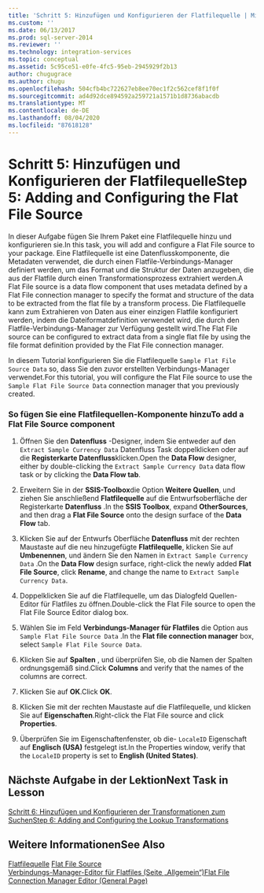 ```yaml
---
title: 'Schritt 5: Hinzufügen und Konfigurieren der Flatfilequelle | Microsoft-Dokumentation'
ms.custom: ''
ms.date: 06/13/2017
ms.prod: sql-server-2014
ms.reviewer: ''
ms.technology: integration-services
ms.topic: conceptual
ms.assetid: 5c95ce51-e0fe-4fc5-95eb-2945929f2b13
author: chugugrace
ms.author: chugu
ms.openlocfilehash: 504cfb4bc722627eb8ee70ec1f2c562cef8f1f0f
ms.sourcegitcommit: ad4d92dce894592a259721a1571b1d8736abacdb
ms.translationtype: MT
ms.contentlocale: de-DE
ms.lasthandoff: 08/04/2020
ms.locfileid: "87618128"
---
```

# <a name="step-5-adding-and-configuring-the-flat-file-source"></a><span data-ttu-id="2700c-102">Schritt 5: Hinzufügen und Konfigurieren der Flatfilequelle</span><span class="sxs-lookup"><span data-stu-id="2700c-102">Step 5: Adding and Configuring the Flat File Source</span></span>
  <span data-ttu-id="2700c-103">In dieser Aufgabe fügen Sie Ihrem Paket eine Flatfilequelle hinzu und konfigurieren sie.</span><span class="sxs-lookup"><span data-stu-id="2700c-103">In this task, you will add and configure a Flat File source to your package.</span></span> <span data-ttu-id="2700c-104">Eine Flatfilequelle ist eine Datenflusskomponente, die Metadaten verwendet, die durch einen Flatfile-Verbindungs-Manager definiert werden, um das Format und die Struktur der Daten anzugeben, die aus der Flatfile durch einen Transformationsprozess extrahiert werden.</span><span class="sxs-lookup"><span data-stu-id="2700c-104">A Flat File source is a data flow component that uses metadata defined by a Flat File connection manager to specify the format and structure of the data to be extracted from the flat file by a transform process.</span></span> <span data-ttu-id="2700c-105">Die Flatfilequelle kann zum Extrahieren von Daten aus einer einzigen Flatfile konfiguriert werden, indem die Dateiformatdefinition verwendet wird, die durch den Flatfile-Verbindungs-Manager zur Verfügung gestellt wird.</span><span class="sxs-lookup"><span data-stu-id="2700c-105">The Flat File source can be configured to extract data from a single flat file by using the file format definition provided by the Flat File connection manager.</span></span>  
  
 <span data-ttu-id="2700c-106">In diesem Tutorial konfigurieren Sie die Flatfilequelle `Sample Flat File Source Data` so, dass Sie den zuvor erstellten Verbindungs-Manager verwendet.</span><span class="sxs-lookup"><span data-stu-id="2700c-106">For this tutorial, you will configure the Flat File source to use the `Sample Flat File Source Data` connection manager that you previously created.</span></span>  
  
### <a name="to-add-a-flat-file-source-component"></a><span data-ttu-id="2700c-107">So fügen Sie eine Flatfilequellen-Komponente hinzu</span><span class="sxs-lookup"><span data-stu-id="2700c-107">To add a Flat File Source component</span></span>  
  
1.  <span data-ttu-id="2700c-108">Öffnen Sie den **Datenfluss** -Designer, indem Sie entweder auf den `Extract Sample Currency Data` Datenfluss Task doppelklicken oder auf die **Registerkarte Datenfluss**klicken.</span><span class="sxs-lookup"><span data-stu-id="2700c-108">Open the **Data Flow** designer, either by double-clicking the `Extract Sample Currency Data` data flow task or by clicking the **Data Flow tab**.</span></span>  
  
2.  <span data-ttu-id="2700c-109">Erweitern Sie in der **SSIS-Toolbox**die Option **Weitere Quellen**, und ziehen Sie anschließend **Flatfilequelle** auf die Entwurfsoberfläche der Registerkarte **Datenfluss** .</span><span class="sxs-lookup"><span data-stu-id="2700c-109">In the **SSIS Toolbox**, expand **OtherSources**, and then drag a **Flat File Source** onto the design surface of the **Data Flow** tab.</span></span>  
  
3.  <span data-ttu-id="2700c-110">Klicken Sie auf der Entwurfs Oberfläche **Datenfluss** mit der rechten Maustaste auf die neu hinzugefügte **Flatfilequelle**, klicken Sie auf **Umbenennen**, und ändern Sie den Namen in `Extract Sample Currency Data` .</span><span class="sxs-lookup"><span data-stu-id="2700c-110">On the **Data Flow** design surface, right-click the newly added **Flat File Source**, click **Rename**, and change the name to `Extract Sample Currency Data`.</span></span>  
  
4.  <span data-ttu-id="2700c-111">Doppelklicken Sie auf die Flatfilequelle, um das Dialogfeld Quellen-Editor für Flatfiles zu öffnen.</span><span class="sxs-lookup"><span data-stu-id="2700c-111">Double-click the Flat File source to open the Flat File Source Editor dialog box.</span></span>  
  
5.  <span data-ttu-id="2700c-112">Wählen Sie im Feld **Verbindungs-Manager für Flatfiles** die Option aus `Sample Flat File Source Data` .</span><span class="sxs-lookup"><span data-stu-id="2700c-112">In the **Flat file connection manager** box, select `Sample Flat File Source Data`.</span></span>  
  
6.  <span data-ttu-id="2700c-113">Klicken Sie auf **Spalten** , und überprüfen Sie, ob die Namen der Spalten ordnungsgemäß sind.</span><span class="sxs-lookup"><span data-stu-id="2700c-113">Click **Columns** and verify that the names of the columns are correct.</span></span>  
  
7.  <span data-ttu-id="2700c-114">Klicken Sie auf **OK**.</span><span class="sxs-lookup"><span data-stu-id="2700c-114">Click **OK**.</span></span>  
  
8.  <span data-ttu-id="2700c-115">Klicken Sie mit der rechten Maustaste auf die Flatfilequelle, und klicken Sie auf **Eigenschaften**.</span><span class="sxs-lookup"><span data-stu-id="2700c-115">Right-click the Flat File source and click **Properties**.</span></span>  
  
9. <span data-ttu-id="2700c-116">Überprüfen Sie im Eigenschaftenfenster, ob die- `LocaleID` Eigenschaft auf **Englisch (USA)** festgelegt ist.</span><span class="sxs-lookup"><span data-stu-id="2700c-116">In the Properties window, verify that the `LocaleID` property is set to **English (United States)**.</span></span>  
  
## <a name="next-task-in-lesson"></a><span data-ttu-id="2700c-117">Nächste Aufgabe in der Lektion</span><span class="sxs-lookup"><span data-stu-id="2700c-117">Next Task in Lesson</span></span>  
 [<span data-ttu-id="2700c-118">Schritt 6: Hinzufügen und Konfigurieren der Transformationen zum Suchen</span><span class="sxs-lookup"><span data-stu-id="2700c-118">Step 6: Adding and Configuring the Lookup Transformations</span></span>](lesson-1-6-adding-and-configuring-the-lookup-transformations.md)  
  
## <a name="see-also"></a><span data-ttu-id="2700c-119">Weitere Informationen</span><span class="sxs-lookup"><span data-stu-id="2700c-119">See Also</span></span>  
 <span data-ttu-id="2700c-120">[Flatfilequelle](data-flow/flat-file-source.md) </span><span class="sxs-lookup"><span data-stu-id="2700c-120">[Flat File Source](data-flow/flat-file-source.md) </span></span>  
 [<span data-ttu-id="2700c-121">Verbindungs-Manager-Editor für Flatfiles &#40;Seite „Allgemein“&#41;</span><span class="sxs-lookup"><span data-stu-id="2700c-121">Flat File Connection Manager Editor &#40;General Page&#41;</span></span>](general-page-of-integration-services-designers-options.md)  
  
  
